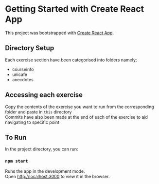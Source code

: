 # Getting Started with Create React App

This project was bootstrapped with [Create React App](https://github.com/facebook/create-react-app).

## Directory Setup

Each exercise section have been categorised into folders namely;

- courseinfo
- unicafe
- anecdotes

## Accessing each exercise

Copy the contents of the exercise you want to run from the corresponding folder and paste in `this` directory  
Commits have also been made at the end of each of the exercise to aid navigating to specific point

## To Run

In the project directory, you can run:

### `npm start`

Runs the app in the development mode.\
Open [http://localhost:3000](http://localhost:3000) to view it in the browser.
